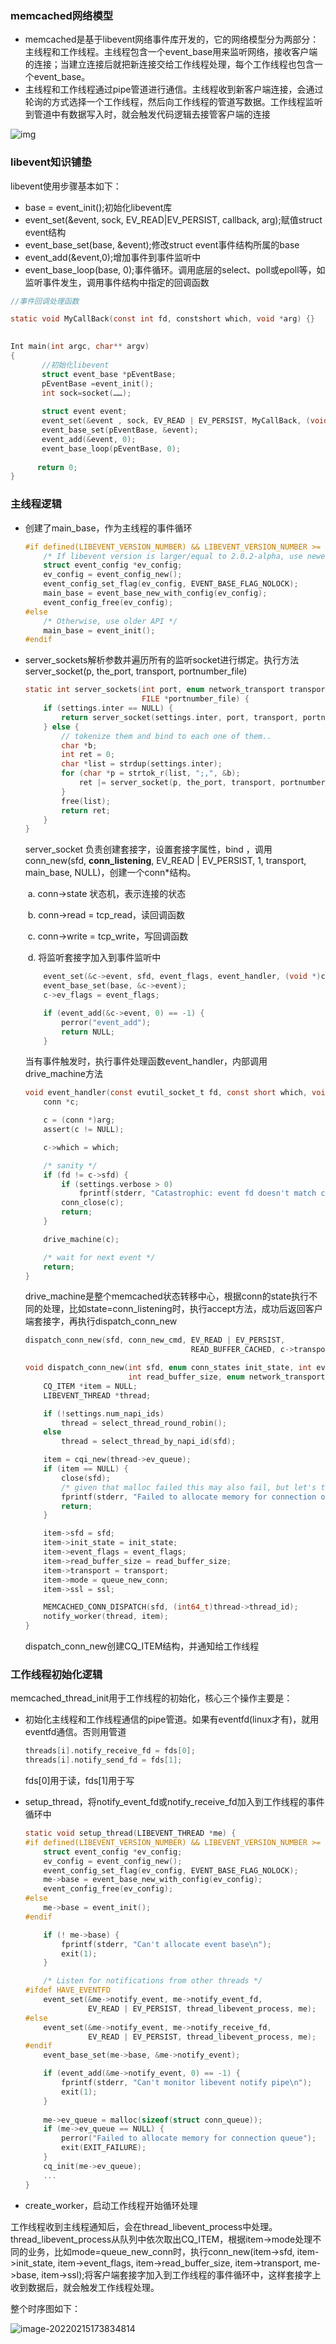### memcached网络模型

+ memcached是基于libevent网络事件库开发的，它的网络模型分为两部分：主线程和工作线程。主线程包含一个event_base用来监听网络，接收客户端的连接；当建立连接后就把新连接交给工作线程处理，每个工作线程也包含一个event_base。
+ 主线程和工作线程通过pipe管道进行通信。主线程收到新客户端连接，会通过轮询的方式选择一个工作线程，然后向工作线程的管道写数据。工作线程监听到管道中有数据写入时，就会触发代码逻辑去接管客户端的连接

![img](https://upload-images.jianshu.io/upload_images/6302559-7b933753b04ac9bb.png?imageMogr2/auto-orient/strip|imageView2/2/format/webp)



### libevent知识铺垫

libevent使用步骤基本如下：

+ base = event_init();初始化libevent库
+ event_set(&event, sock, EV_READ|EV_PERSIST, callback, arg);赋值struct event结构
+ event_base_set(base, &event);修改struct event事件结构所属的base
+ event_add(&event,0);增加事件到事件监听中
+ event_base_loop(base, 0);事件循环。调用底层的select、poll或epoll等，如监听事件发生，调用事件结构中指定的回调函数

```c
//事件回调处理函数

static void MyCallBack(const int fd, constshort which, void *arg) {}
 

Int main(int argc, char** argv)
{
       //初始化libevent
       struct event_base *pEventBase;
       pEventBase =event_init();
       int sock=socket(……);
      
       struct event event;
       event_set(&event , sock, EV_READ | EV_PERSIST, MyCallBack, (void*)0 );
       event_base_set(pEventBase, &event);
       event_add(&event, 0);
       event_base_loop(pEventBase, 0);
       
      return 0;
}
```

### 主线程逻辑

+ 创建了main_base，作为主线程的事件循环

  ```c
  #if defined(LIBEVENT_VERSION_NUMBER) && LIBEVENT_VERSION_NUMBER >= 0x02000101
      /* If libevent version is larger/equal to 2.0.2-alpha, use newer version */
      struct event_config *ev_config;
      ev_config = event_config_new();
      event_config_set_flag(ev_config, EVENT_BASE_FLAG_NOLOCK);
      main_base = event_base_new_with_config(ev_config);
      event_config_free(ev_config);
  #else
      /* Otherwise, use older API */
      main_base = event_init();
  #endif
  ```

  

+ server_sockets解析参数并遍历所有的监听socket进行绑定。执行方法server_socket(p, the_port, transport, portnumber_file)

  ```c
  static int server_sockets(int port, enum network_transport transport,
                            FILE *portnumber_file) {
      if (settings.inter == NULL) {
          return server_socket(settings.inter, port, transport, portnumber_file);
      } else {
          // tokenize them and bind to each one of them..
          char *b;
          int ret = 0;
          char *list = strdup(settings.inter);
          for (char *p = strtok_r(list, ";,", &b);
              ret |= server_socket(p, the_port, transport, portnumber_file);
          }
          free(list);
          return ret;
      }
  }
  ```

  server_socket 负责创建套接字，设置套接字属性，bind ，调用conn_new(sfd, **conn_listening**,                                             EV_READ | EV_PERSIST, 1,  transport, main_base, NULL)，创建一个conn*结构。

  ​	a. conn->state 状态机，表示连接的状态

  ​    b. conn->read = tcp_read，读回调函数

  ​    c. conn->write = tcp_write，写回调函数

  ​    d. 将监听套接字加入到事件监听中

  ```c
      event_set(&c->event, sfd, event_flags, event_handler, (void *)c);
      event_base_set(base, &c->event);
      c->ev_flags = event_flags;
  
      if (event_add(&c->event, 0) == -1) {
          perror("event_add");
          return NULL;
      }
  ```

  当有事件触发时，执行事件处理函数event_handler，内部调用drive_machine方法

  ```c
  void event_handler(const evutil_socket_t fd, const short which, void *arg) {
      conn *c;
  
      c = (conn *)arg;
      assert(c != NULL);
  
      c->which = which;
  
      /* sanity */
      if (fd != c->sfd) {
          if (settings.verbose > 0)
              fprintf(stderr, "Catastrophic: event fd doesn't match conn fd!\n");
          conn_close(c);
          return;
      }
  
      drive_machine(c);
  
      /* wait for next event */
      return;
  }
  
  ```

  drive_machine是整个memcached状态转移中心，根据conn的state执行不同的处理，比如state=conn_listening时，执行accept方法，成功后返回客户端套接字，再执行dispatch_conn_new

  ```c
  dispatch_conn_new(sfd, conn_new_cmd, EV_READ | EV_PERSIST,
                                       READ_BUFFER_CACHED, c->transport, ssl_v);
  ```

  ```c
  void dispatch_conn_new(int sfd, enum conn_states init_state, int event_flags,
                         int read_buffer_size, enum network_transport transport, void *ssl) {
      CQ_ITEM *item = NULL;
      LIBEVENT_THREAD *thread;
  
      if (!settings.num_napi_ids)
          thread = select_thread_round_robin();
      else
          thread = select_thread_by_napi_id(sfd);
  
      item = cqi_new(thread->ev_queue);
      if (item == NULL) {
          close(sfd);
          /* given that malloc failed this may also fail, but let's try */
          fprintf(stderr, "Failed to allocate memory for connection object\n");
          return;
      }
  
      item->sfd = sfd;
      item->init_state = init_state;
      item->event_flags = event_flags;
      item->read_buffer_size = read_buffer_size;
      item->transport = transport;
      item->mode = queue_new_conn;
      item->ssl = ssl;
  
      MEMCACHED_CONN_DISPATCH(sfd, (int64_t)thread->thread_id);
      notify_worker(thread, item);
  }
  
  ```

  dispatch_conn_new创建CQ_ITEM结构，并通知给工作线程



### 工作线程初始化逻辑

memcached_thread_init用于工作线程的初始化，核心三个操作主要是：

+ 初始化主线程和工作线程通信的pipe管道。如果有eventfd(linux才有)，就用eventfd通信。否则用管道

  ```c
  threads[i].notify_receive_fd = fds[0];
  threads[i].notify_send_fd = fds[1];
  ```

  fds[0]用于读，fds[1]用于写

+ setup_thread，将notify_event_fd或notify_receive_fd加入到工作线程的事件循环中

  ```c
  static void setup_thread(LIBEVENT_THREAD *me) {
  #if defined(LIBEVENT_VERSION_NUMBER) && LIBEVENT_VERSION_NUMBER >= 0x02000101
      struct event_config *ev_config;
      ev_config = event_config_new();
      event_config_set_flag(ev_config, EVENT_BASE_FLAG_NOLOCK);
      me->base = event_base_new_with_config(ev_config);
      event_config_free(ev_config);
  #else
      me->base = event_init();
  #endif
  
      if (! me->base) {
          fprintf(stderr, "Can't allocate event base\n");
          exit(1);
      }
  
      /* Listen for notifications from other threads */
  #ifdef HAVE_EVENTFD
      event_set(&me->notify_event, me->notify_event_fd,
                EV_READ | EV_PERSIST, thread_libevent_process, me);
  #else
      event_set(&me->notify_event, me->notify_receive_fd,
                EV_READ | EV_PERSIST, thread_libevent_process, me);
  #endif
      event_base_set(me->base, &me->notify_event);
  
      if (event_add(&me->notify_event, 0) == -1) {
          fprintf(stderr, "Can't monitor libevent notify pipe\n");
          exit(1);
      }
      
      me->ev_queue = malloc(sizeof(struct conn_queue));
      if (me->ev_queue == NULL) {
          perror("Failed to allocate memory for connection queue");
          exit(EXIT_FAILURE);
      }
      cq_init(me->ev_queue);
      ...
  }
  ```

+ create_worker，启动工作线程开始循环处理

工作线程收到主线程通知后，会在thread_libevent_process中处理。thread_libevent_process从队列中依次取出CQ_ITEM，根据item->mode处理不同的业务，比如mode=queue_new_conn时，执行conn_new(item->sfd, item->init_state, item->event_flags,  item->read_buffer_size, item->transport,  me->base, item->ssl);将客户端套接字加入到工作线程的事件循环中，这样套接字上收到数据后，就会触发工作线程处理。

整个时序图如下：

![image-20220215173834814](C:\Users\A10727\AppData\Roaming\Typora\typora-user-images\image-20220215173834814.png)